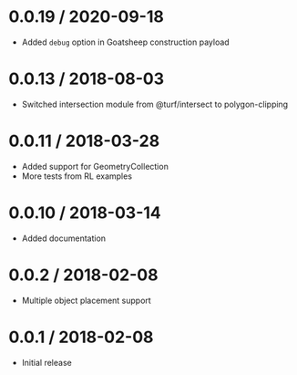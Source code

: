 
0.0.19 / 2020-09-18
===================

* Added `debug` option in Goatsheep construction payload

0.0.13 / 2018-08-03
===================

* Switched intersection module from @turf/intersect to polygon-clipping

0.0.11 / 2018-03-28
===================

* Added support for GeometryCollection
* More tests from RL examples

0.0.10 / 2018-03-14
===================

* Added documentation

0.0.2 / 2018-02-08
==================

* Multiple object placement support

0.0.1 / 2018-02-08
==================

* Initial release
